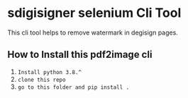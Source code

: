 # sdigisigner selenium Cli Tool
This cli tool helps to remove watermark in degisign pages.

## How to Install this pdf2image cli
1. `Install python 3.8.^`
2. `clone this repo`
3. `go to this folder and pip install .`

